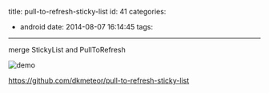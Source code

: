 title: pull-to-refresh-sticky-list
id: 41
categories:
  - android
date: 2014-08-07 16:14:45
tags:
---

merge StickyList and PullToRefresh

![demo](/images/sticky_refresh.gif)

https://github.com/dkmeteor/pull-to-refresh-sticky-list